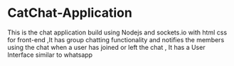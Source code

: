 # CatChat-Application
This is the chat application build using Nodejs and sockets.io with html css for front-end ,It has group chatting functionality and notifies the members using the chat when a user has joined or left the chat , It has a User Interface similar to whatsapp 
